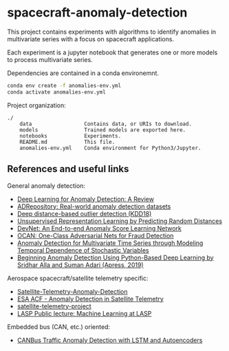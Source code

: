 # spacecraft-anomaly-detection

This project contains experiments with algorithms to identify anomalies in multivariate series with a focus on spacecraft applications.

Each experiment is a jupyter notebook that generates one or more models to process multivariate series.

Dependencies are contained in a conda environemnt.

~~~bash
conda env create -f anomalies-env.yml
conda activate anomalies-env.yml
~~~

Project organization:

~~~
./
    data                 Contains data, or URIs to download.
    models               Trained models are exported here.
    notebooks            Experiments.
    README.md            This file.
    anomalies-env.yml    Conda environment for Python3/Jupyter.    
~~~

## References and useful links

General anomaly detection:

- [Deep Learning for Anomaly Detection: A Review](https://arxiv.org/pdf/2007.02500.pdf)
- [ADRepository: Real-world anomaly detection datasets](https://github.com/GuansongPang/ADRepository-Anomaly-detection-datasets)
- [Deep distance-based outlier detection (KDD18)](https://github.com/GuansongPang/deep-outlier-detection)
- [Unsupervised Representation Learning by Predicting Random Distances](https://github.com/billhhh/RDP/)
- [DevNet: An End-to-end Anomaly Score Learning Network](https://github.com/GuansongPang/deviation-network)
- [OCAN: One-Class Adversarial Nets for Fraud Detection](https://github.com/PanpanZheng/OCAN)
- [Anomaly Detection for Multivariate Time Series through Modeling Temporal Dependence of Stochastic Variables](https://github.com/NetManAIOps/OmniAnomaly)
- [Beginning Anomaly Detection Using Python-Based Deep Learning by Sridhar Alla and Suman Adari (Apress, 2019)](https://github.com/Apress/beginning-anomaly-detection-using-python-based-dl)

Aerospace spacecraft/satellite telemetry specific:

- [Satellite-Telemetry-Anomaly-Detection](https://github.com/sapols/Satellite-Telemetry-Anomaly-Detection)
- [ESA ACF - Anomaly Detection in Satellite Telemetry](https://www.esa.int/gsp/ACT/coffee/2020-09-11-%20AnomalyDetection/)
- [satellite-telemetry-project](https://jovian.ai/amgd2112/satellite-telemetry-project)
- [LASP Public lecture: Machine Learning at LASP](https://www.youtube.com/watch?v=1zj5Myp-afc)

Embedded bus (CAN, etc.) oriented:

- [CANBus Traffic Anomaly Detection with LSTM and Autoencoders](https://github.com/nhorro/can-anomaly-detection)